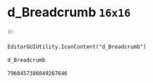 # d_Breadcrumb `16x16`
<img src="/img/d_Breadcrumb.png" width=16 height=16>

``` CSharp
EditorGUIUtility.IconContent("d_Breadcrumb")
```
```
d_Breadcrumb
```
```
7960457386049267646
```

